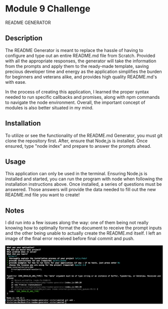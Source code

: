 # Module 9 Challenge

README GENERATOR

## Description

The README Generator is meant to replace the hassle of having to configure and type out an entire README.md file from Scratch. Provided with all the appropriate responses, the generator will take the information from the prompts and apply them to the ready-made template, saving precious developer time and energy as the application simplifies the burden for beginners and veterans alike, and provides high quality README.md's with ease.

In the process of creating this application, I learned the proper syntax needed to run specific callbacks and promises, along with npm commands to navigate the node environment. Overall, the important concept of modules is also better situated in my mind.

## Installation


To utilize or see the functionality of the README.md Generator, you must git clone the repository first. After, ensure that Node,js is installed. Once ensured, type "node index" and prepare to answer the prompts ahead. 

## Usage

This application can only be used in the terminal. Ensuring Node.js is installed and started, you can run the program with node when following the installation instructions above. Once installed, a series of questions must be answered. Those answers will provide the data needed to fill out the new README.md file you want to create!

## Notes

I did run into a few issues along the way: one of them being not really knowing how to optimally format the document to receive the prompt inputs and the other being unable to actually create the README.md itself. I left an image of the final error received before final commit and push.

![alt text](./images/node_error.png)
